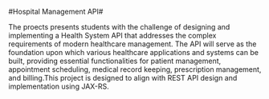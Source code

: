 #Hospital Management API#

The proects presents students with the challenge of designing and implementing a Health System API that addresses the complex requirements of modern healthcare 
management. The API will serve as the foundation upon which various healthcare applications and systems can be built, providing essential functionalities for patient 
management, appointment scheduling, medical record keeping, prescription management, and billing.This project is designed to align with  REST API design and implementation using JAX-RS.
